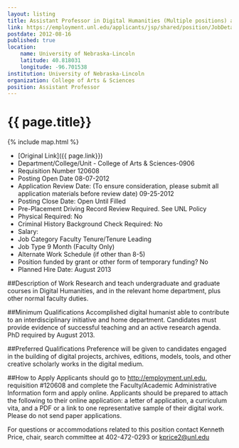 ```yaml
---
layout: listing
title: Assistant Professor in Digital Humanities (Multiple positions) at University of Nebraska-Lincoln
link: https://employment.unl.edu/applicants/jsp/shared/position/JobDetails_css.jsp?postingId=270074
postdate: 2012-08-16
published: true
location:
    name: University of Nebraska-Lincoln
    latitude: 40.818031
    longitude: -96.701538
institution: University of Nebraska-Lincoln
organization: College of Arts & Sciences
position: Assistant Professor
---
```



# {{ page.title}}

{% include map.html %}



* [Original Link]({{ page.link}})
* Department/College/Unit - College of Arts & Sciences-0906  
* Requisition Number 120608  
* Posting Open Date 08-07-2012  
* Application Review Date: (To ensure consideration, please submit all application materials before review date) 09-25-2012  
* Posting Close Date: Open Until Filled
* Pre-Placement Driving Record Review Required. See UNL Policy
* Physical Required: No  
* Criminal History Background Check Required: No
* Salary: 
* Job Category Faculty Tenure/Tenure Leading  
* Job Type 9 Month (Faculty Only)  
* Alternate Work Schedule (if other than 8-5)  
* Position funded by grant or other form of temporary funding? No
* Planned Hire Date: August 2013

##Description of Work
Research and teach undergraduate and graduate courses in Digital Humanities, and in the relevant home department, plus other normal faculty duties.  

##Minimum Qualifications
Accomplished digital humanist able to contribute to an interdisciplinary initiative and home department. Candidates must provide evidence of successful teaching and an active research agenda. PhD required by August 2013.

##Preferred Qualifications
Preference will be given to candidates engaged in the building of digital projects, archives, editions, models, tools, and other creative scholarly works in the digital medium.  

##How to Apply
Applicants should go to http://employment.unl.edu, requisition #120608 and complete the Faculty/Academic Administrative Information form and apply online. Applicants should be prepared to attach the following to their online application: a letter of application, a curriculum vita, and a PDF or a link to one representative sample of their digital work. Please do not send paper applications.

For questions or accommodations related to this position contact Kenneth Price, chair, search committee at 402-472-0293 or kprice2@unl.edu